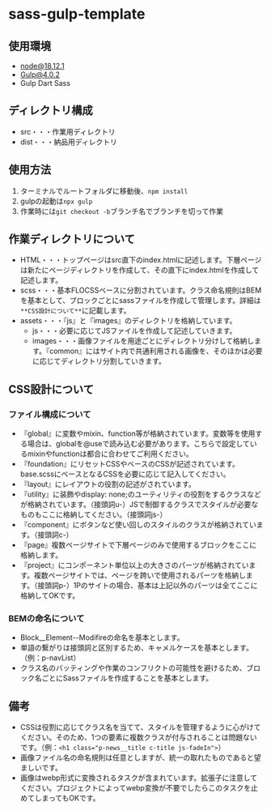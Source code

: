 # sass-gulp-template

## 使用環境
- node@18.12.1
- Gulp@4.0.2
- Gulp Dart Sass

## ディレクトリ構成
- src・・・作業用ディレクトリ
- dist・・・納品用ディレクトリ

## 使用方法
1. ターミナルでルートフォルダに移動後、`npm install`
2. gulpの起動は`npx gulp`
3. 作業時には`git checkout -b`ブランチ名でブランチを切って作業

## 作業ディレクトリについて
- HTML・・・トップページはsrc直下のindex.htmlに記述します。下層ページは新たにページディレクトリを作成して、その直下にindex.htmlを作成して記述します。
- scss・・・基本FLOCSSベースに分割されています。クラス命名規則はBEMを基本として、ブロックごとにsassファイルを作成して管理します。詳細は`**CSS設計について**`に記載します。
- assets・・・『js』と『images』のディレクトリを格納しています。
  - js・・・必要に応じてJSファイルを作成して記述していきます。
  - images・・・画像ファイルを用途ごとにディレクトリ分けして格納します。『common』にはサイト内で共通利用される画像を、そのほかは必要に応じてディレクトリ分割していきます。

## CSS設計について
### ファイル構成について
- 『global』に変数やmixin、function等が格納されています。変数等を使用する場合は、globalを@useで読み込む必要があります。こちらで設定しているmixinやfunctionは都合に合わせてご利用ください。
- 『foundation』にリセットCSSやベースのCSSが記述されています。base.scssにベースとなるCSSを必要に応じて記入してください。
- 『layout』にレイアウトの役割の記述がされています。
- 『utility』に装飾やdisplay: none;のユーティリティの役割をするクラスなどが格納されています。（接頭詞u-）JSで制御するクラスでスタイルが必要なものもここに格納してください。（接頭詞js-）
- 『component』にボタンなど使い回しのスタイルのクラスが格納されています。（接頭詞c-）
- 『page』複数ページサイトで下層ページのみで使用するブロックをここに格納します。
- 『project』にコンポーネント単位以上の大きさのパーツが格納されています。複数ページサイトでは、ページを跨いで使用されるパーツを格納します。（接頭詞p-）1Pのサイトの場合、基本は上記以外のパーツは全てここに格納してOKです。

### BEMの命名について
- Block__Element--Modifireの命名を基本とします。
- 単語の繋がりは接頭詞と区別するため、キャメルケースを基本とします。（例：p-navList）
- クラス名のバッティングや作業のコンフリクトの可能性を避けるため、ブロック名ごとにSassファイルを作成することを基本とします。

## 備考
- CSSは役割に応じてクラス名を当てて、スタイルを管理するように心がけてください。そのため、1つの要素に複数クラスが付与されることは問題ないです。（例：`<h1 class="p-news__title c-title js-fadeIn">`）
- 画像ファイル名の命名規則は任意としますが、統一の取れたものであると望ましいです。
- 画像はwebp形式に変換されるタスクが含まれています。拡張子に注意してください。プロジェクトによってwebp変換が不要でしたらこのタスクを止めてしまってもOKです。
